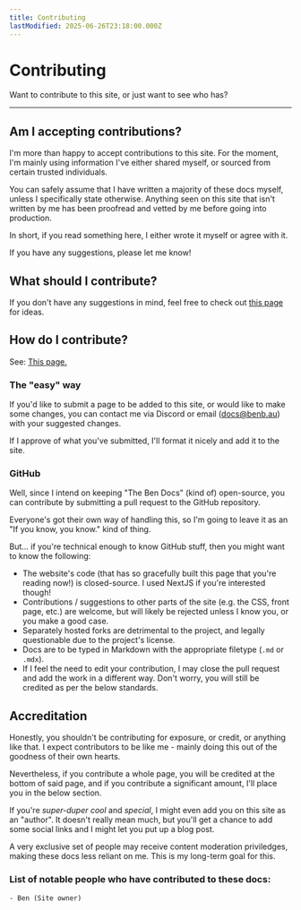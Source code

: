 ```yaml
---
title: Contributing
lastModified: 2025-06-26T23:18:00.000Z
---
```

# Contributing

Want to contribute to this site, or just want to see who has?

---

## Am I accepting contributions?

I'm more than happy to accept contributions to this site. For the moment, I'm mainly using information I've either shared myself, or sourced from certain trusted individuals.

You can safely assume that I have written a majority of these docs myself, unless I specifically state otherwise. Anything seen on this site that isn't written by me has been proofread and vetted by me before going into production.

In short, if you read something here, I either wrote it myself or agree with it.

If you have any suggestions, please let me know!

## What should I contribute?

If you don't have any suggestions in mind, feel free to check out [this page](what-to-contribute) for ideas.

## How do I contribute?

See: [This page.](/docs/projects/the-docs/how-to-contribute)

### The "easy" way

If you'd like to submit a page to be added to this site, or would like to make some changes, you can contact me via Discord or email ([docs@benb.au](mailto:docs@benb.au)) with your suggested changes.

If I approve of what you've submitted, I'll format it nicely and add it to the site.

### GitHub

Well, since I intend on keeping "The Ben Docs" (kind of) open-source, you can contribute by submitting a pull request to the GitHub repository.

Everyone's got their own way of handling this, so I'm going to leave it as an "If you know, you know." kind of thing.

But... if you're technical enough to know GitHub stuff, then you might want to know the following:

- The website's code (that has so gracefully built this page that you're reading now!) is closed-source. I used NextJS if you're interested though!
- Contributions / suggestions to other parts of the site (e.g. the CSS, front page, etc.) are welcome, but will likely be rejected unless I know you, or you make a good case.
- Separately hosted forks are detrimental to the project, and legally questionable due to the project's license.
- Docs are to be typed in Markdown with the appropriate filetype (`.md` or `.mdx`).
- If I feel the need to edit your contribution, I may close the pull request and add the work in a different way. Don't worry, you will still be credited as per the below standards.

## Accreditation

Honestly, you shouldn't be contributing for exposure, or credit, or anything like that. I expect contributors to be like me - mainly doing this out of the goodness of their own hearts.

Nevertheless, if you contribute a whole page, you will be credited at the bottom of said page, and if you contribute a significant amount, I'll place you in the below section.

If you're *super-duper cool* and *special*, I might even add you on this site as an "author". It doesn't really mean much, but you'll get a chance to add some social links and I might let you put up a blog post.

A very exclusive set of people may receive content moderation priviledges, making these docs less reliant on me. This is my long-term goal for this.

### List of notable people who have contributed to these docs:

    - Ben (Site owner)